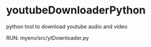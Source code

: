 # youtubeDownloaderPython
python tool to download youtube audio and video

RUN: myenv/src/ytDownloader.py
